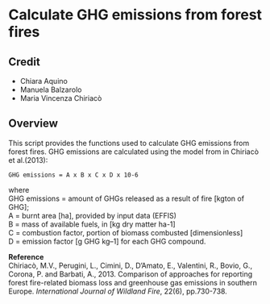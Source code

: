 # Calculate GHG emissions from forest fires

## Credit
- Chiara Aquino
- Manuela Balzarolo
- Maria Vincenza Chiriacò

## Overview
This script provides the functions used to calculate GHG emissions from forest fires. GHG emissions are calculated using the model from in Chiriacò et al.(2013):

    GHG emissions = A x B x C x D x 10-6 

where 
<br>
GHG emissions = amount of GHGs released as a result of fire [kgton of GHG]; 
<br>
A = burnt area [ha], provided by input data (EFFIS) 
<br>
B = mass of available fuels, in [kg dry matter ha-1]
<br>
C = combustion factor, portion of biomass combusted [dimensionless]
<br>
D = emission factor [g GHG kg–1] for each GHG compound. 

**Reference**
<br>
Chiriacò, M.V., Perugini, L., Cimini, D., D’Amato, E., Valentini, R., Bovio, G., Corona, P. and Barbati, A., 2013. Comparison of approaches for reporting forest fire-related biomass loss and greenhouse gas emissions in southern Europe. _International Journal of Wildland Fire_, 22(6), pp.730-738.

